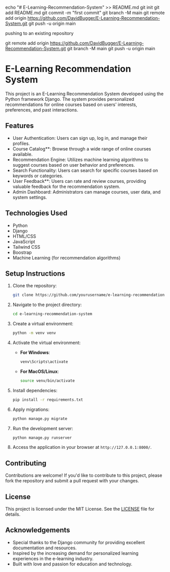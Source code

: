 echo "# E-Learning-Recommendation-System" >> README.md
git init
git add README.md
git commit -m "first commit"
git branch -M main
git remote add origin https://github.com/DavidBugger/E-Learning-Recommendation-System.git
git push -u origin main

pushing to an existing repository

git remote add origin https://github.com/DavidBugger/E-Learning-Recommendation-System.git
git branch -M main
git push -u origin main


# E-Learning Recommendation System

This project is an E-Learning Recommendation System developed using the Python framework Django. The system provides personalized recommendations for online courses based on users' interests, preferences, and past interactions.

## Features

- User Authentication: Users can sign up, log in, and manage their profiles.
- Course Catalog**: Browse through a wide range of online courses available.
- Recommendation Engine: Utilizes machine learning algorithms to suggest courses based on user behavior and preferences.
- Search Functionality: Users can search for specific courses based on keywords or categories.
- User Feedback**: Users can rate and review courses, providing valuable feedback for the recommendation system.
- Admin Dashboard: Administrators can manage courses, user data, and system settings.

## Technologies Used

- Python
- Django
- HTML/CSS
- JavaScript
- Tailwind CSS
- Boostrap
- Machine Learning (for recommendation algorithms)

## Setup Instructions

1. Clone the repository:

   ```bash
   git clone https://github.com/yourusername/e-learning-recommendation-system.git
   ```

2. Navigate to the project directory:

   ```bash
   cd e-learning-recommendation-system
   ```

3. Create a virtual environment:

   ```bash
   python -m venv venv
   ```

4. Activate the virtual environment:

   - **For Windows**:

     ```bash
     venv\Scripts\activate
     ```

   - **For MacOS/Linux**:

     ```bash
     source venv/bin/activate
     ```

5. Install dependencies:

   ```bash
   pip install -r requirements.txt
   ```

6. Apply migrations:

   ```bash
   python manage.py migrate
   ```

7. Run the development server:

   ```bash
   python manage.py runserver
   ```

8. Access the application in your browser at `http://127.0.0.1:8000/`.

## Contributing

Contributions are welcome! If you'd like to contribute to this project, please fork the repository and submit a pull request with your changes.

## License

This project is licensed under the MIT License. See the [LICENSE](LICENSE) file for details.

## Acknowledgements

- Special thanks to the Django community for providing excellent documentation and resources.
- Inspired by the increasing demand for personalized learning experiences in the e-learning industry.
- Built with love and passion for education and technology.
